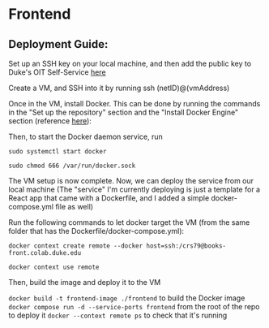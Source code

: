 # Frontend

## Deployment Guide:

Set up an SSH key on your local machine, and then add the public key to Duke's OIT Self-Service [here]( https://idms-web-selfservice.oit.duke.edu/advanced)

Create a VM, and SSH into it by running ssh (netID)@(vmAddress)

Once in the VM, install Docker. This can be done by running the commands in the "Set up the repository" section and the "Install Docker Engine" section 
 (reference [here](https://docs.docker.com/engine/install/ubuntu/#set-up-the-repository)):

Then, to start the Docker daemon service, run

`sudo systemctl start docker`

`sudo chmod 666 /var/run/docker.sock`

The VM setup is now complete. Now, we can deploy the service from our local machine (The "service" I'm currently deploying is just a template for a React app that came with a Dockerfile, and I added a simple docker-compose.yml file as well)

Run the following commands to let docker target the VM (from the same folder that has the Dockerfile/docker-compose.yml):

`docker context create remote --docker host=ssh:/crs79@books-front.colab.duke.edu`

`docker context use remote`

Then, build the image and deploy it to the VM

`docker build -t frontend-image ./frontend` to build the Docker image
`docker compose run -d --service-ports frontend` from the root of the repo to deploy it
`docker --context remote ps` to check that it's running



